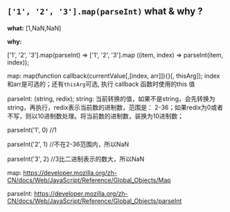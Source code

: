 ## `['1', '2', '3'].map(parseInt)` what & why ?

**what:** [1,NaN,NaN]

**why:** 

['1', '2', '3'].map(parseInt) => ['1', '2', '3'].map ((item, index) => parseInt(item, index));

map: map(function callback(currentValue[,[index, arr]]){}[, thisArg]); index和arr是可选的；还有`thisArg`可选, 执行 callback 函数时使用的this 值

parseInt: (string, redix); string: 当前转换的值，如果不是string，会先转换为string，再执行，redix表示当前数的进制数，范围是： 2-36；如果redix为0或者不写，则以10进制数处理。将当前数的进制数，装换为10进制数；

parseInt('1', 0) //1

parseInt('2', 1) //不在2-36范围内，所以NaN

parseInt('3', 2) //3比二进制表示的数大，所以NaN

map: https://developer.mozilla.org/zh-CN/docs/Web/JavaScript/Reference/Global_Objects/Map

parseInt: https://developer.mozilla.org/zh-CN/docs/Web/JavaScript/Reference/Global_Objects/parseInt

